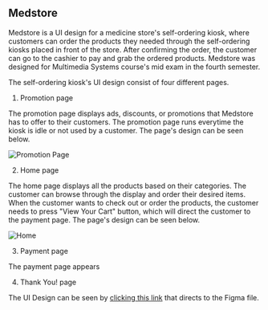 ## Medstore

Medstore is a UI design for a medicine store's self-ordering kiosk, where customers can order the products they needed through the self-ordering kiosks placed in front of the store. After confirming the order, the customer can go to the cashier to pay and grab the ordered products. Medstore was designed for Multimedia Systems course's mid exam in the fourth semester.

The self-ordering kiosk's UI design consist of four different pages.
1. Promotion page

The promotion page displays ads, discounts, or promotions that Medstore has to offer to their customers. The promotion page runs everytime the kiosk is idle or not used by a customer. The page's design can be seen below.

![Promotion Page](https://user-images.githubusercontent.com/45966986/201616946-a95e61cc-fcc3-4832-8f3b-9571bb2f4f46.png)

2. Home page

The home page displays all the products based on their categories. The customer can browse through the display and order their desired items. When the customer wants to check out or order the products, the customer needs to press "View Your Cart" button, which will direct the customer to the payment page. The page's design can be seen below.

![Home](https://user-images.githubusercontent.com/45966986/201617402-beabc321-59ec-471c-9949-2b6870182755.png)


3. Payment page

The payment page appears

4. Thank You! page



The UI Design can be seen by [clicking this link](https://www.figma.com/proto/eqgjA3KWw09cHjbej9qDY0/UTS-Semester-4-Multimedia-Systems?node-id=2%3A4&scaling=scale-down&page-id=0%3A1&starting-point-node-id=2%3A3) that directs to the Figma file.
